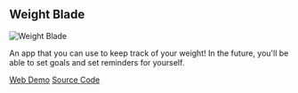 ## Weight Blade

![Weight Blade](https://vhcblade.com/assets/assets/img/apps/weight.png)

An app that you can use to keep track of your weight! In the future, you'll be able to set goals and set reminders for yourself.

[Web Demo](https://weight.vhcblade.com)
[Source Code](https://github.com/VHCBlade/weight_blade)